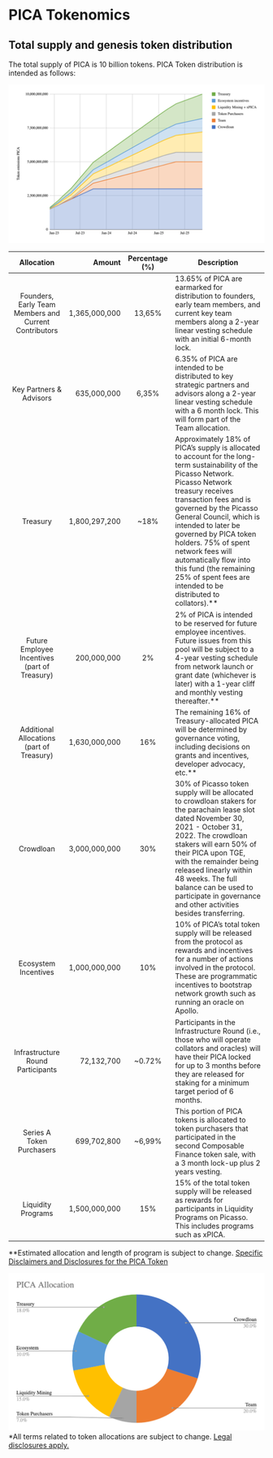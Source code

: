 # PICA Tokenomics

## Total supply and genesis token distribution

The total supply of PICA is 10 billion tokens. PICA Token distribution is intended as follows:

![pica_vesting_schedule](./pica-vesting-schedule.png)

|                      Allocation                       |         Amount |  Percentage (%)  | Description                                                                                                                                                                                                                                                                                                                                                                                                                            |
|:-----------------------------------------------------:|---------------:|:----------------:|----------------------------------------------------------------------------------------------------------------------------------------------------------------------------------------------------------------------------------------------------------------------------------------------------------------------------------------------------------------------------------------------------------------------------------------|
| Founders, Early Team Members and Current Contributors |  1,365,000,000 |      13,65%      | 13.65% of PICA are earmarked for distribution to founders, early team members, and current key team members along a 2-year linear vesting schedule with an initial 6-month lock.                                                                                                                                                                                                                                                       |
|                Key Partners & Advisors                |    635,000,000 |      6,35%       | 6.35% of PICA are intended to be distributed to key strategic partners and advisors along a 2-year linear vesting schedule with a 6 month lock. This will form part of the Team allocation.                                                                                                                                                                                                                                            |
|                       Treasury                        |  1,800,297,200 |       ~18%       | Approximately 18% of PICA’s supply is allocated to account for the long-term sustainability of the Picasso Network. Picasso Network treasury receives transaction fees and is governed by the Picasso General Council, which is intended to later be governed by PICA token holders. 75% of spent network fees will automatically flow into this fund (the remaining 25% of spent fees are intended to be distributed to collators).** |
|     Future Employee Incentives (part of Treasury)     |    200,000,000 |        2%        | 2% of PICA is intended to be reserved for future employee incentives. Future issues from this pool will be subject to a 4-year vesting schedule from network launch or grant date (whichever is later) with a 1-year cliff and monthly vesting thereafter.**                                                                                                                                                                           |
|       Additional Allocations (part of Treasury)       |  1,630,000,000 |       16%        | The remaining 16% of Treasury-allocated PICA will be determined by governance voting, including decisions on grants and incentives, developer advocacy, etc.**                                                                                                                                                                                                                                                                         |
|                       Crowdloan                       |  3,000,000,000 |       30%        | 30% of Picasso token supply will be allocated to crowdloan stakers for the parachain lease slot dated November 30, 2021 - October 31, 2022. The crowdloan stakers will earn 50% of their PICA upon TGE, with the remainder being released linearly within 48 weeks. The full balance can be used to participate in governance and other activities besides transferring.                                                               |
|                 Ecosystem Incentives                  |  1,000,000,000 |       10%        | 10% of PICA’s total token supply will be released from the protocol as rewards and incentives for a number of actions involved in the protocol. These are programmatic incentives to bootstrap network growth such as running an oracle on Apollo.                                                                                                                                                                                     |
|           Infrastructure Round Participants           |     72,132,700 |      ~0.72%      | Participants in the Infrastructure Round (i.e., those who will operate collators and oracles) will have their PICA locked for up to 3 months before they are released for staking for a minimum target period of 6 months.                                                                                                                                                                                                             |
|               Series A Token Purchasers               |    699,702,800 |      ~6,99%      | This portion of PICA tokens is allocated to token purchasers that participated in the second Composable Finance token sale, with a 3 month lock-up plus 2 years vesting.                                                                                                                                                                                                                                                               |
|                  Liquidity Programs                   |  1,500,000,000 |       15%        | 15% of the total token supply will be released as rewards for participants in Liquidity Programs on Picasso. This includes programs such as xPICA.                                                                                                                                                                                                                                                                                     |



**Estimated allocation and length of program is subject to change. [Specific Disclaimers and Disclosures for the PICA Token](../../faqs/disclaimer-disclosure-pica-token.md)

![pica_allocation_pie](./pica-allocation-pie.png)
*All terms related to token allocations are subject to change. [Legal disclosures apply.](../../faqs/risks-disclosures.md)